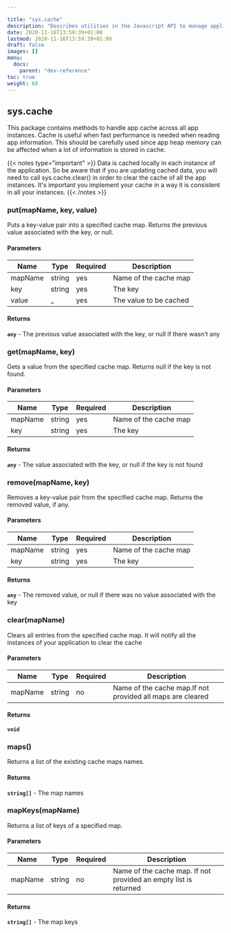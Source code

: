 ```yaml
---

title: "sys.cache"
description: "Describes utilities in the Javascript API to manage application cache across all instances."
date: 2020-11-16T13:59:39+01:00
lastmod: 2020-11-16T13:59:39+01:00
draft: false
images: []
menu:
  docs:
    parent: "dev-reference"
toc: true
weight: 60
---
```


## **sys.cache**

This package contains methods to handle app cache across all app instances. Cache is useful when fast performance is needed when reading app information. This should be carefully used since app heap memory can be affected when a lot of information is stored in cache.

{{< notes type="important" >}}
Data is cached locally in each instance of the application. So be aware that if you are updating cached data, you will need to call sys.cache.clear() in order to clear the cache of all the app instances. It's important you implement your cache in a way it is consistent in all your instances.
{{< /notes >}}

### put(mapName, key, value)

Puts a key-value pair into a specified cache map. Returns the previous value associated with the key, or null.

#### Parameters

Name|Type|Required|Description
---|---|---|---
mapName|string|yes|Name of the cache map
key|string|yes|The key
value|_|yes|The value to be cached

#### Returns

**`any`**  - The previous value associated with the key, or null if there wasn't any

### get(mapName, key)

Gets a value from the specified cache map. Returns null if the key is not found.

#### Parameters

Name|Type|Required|Description
---|---|---|---
mapName|string|yes|Name of the cache map
key|string|yes|The key

#### Returns

**`any`**  - The value associated with the key, or null if the key is not found

### remove(mapName, key)

Removes a key-value pair from the specified cache map. Returns the removed value, if any.

#### Parameters

Name|Type|Required|Description
---|---|---|---
mapName|string|yes|Name of the cache map
key|string|yes|The key

#### Returns

**`any`**  - The removed value, or null if there was no value associated with the key

### clear(mapName)

Clears all entries from the specified cache map. It will notify all the instances of your application to clear the cache

#### Parameters

Name|Type|Required|Description
---|---|---|---
mapName|string|no|Name of the cache map.If not provided all maps are cleared

#### Returns

**`void`**

### maps()

Returns a list of the existing cache maps names.

#### Returns

**`string[]`**  - The map names


### mapKeys(mapName)

Returns a list of keys of a specified map.

#### Parameters

Name|Type|Required|Description
---|---|---|---
mapName|string|no|Name of the cache map. If not provided an empty list is returned

#### Returns

**`string[]`**  - The map keys
